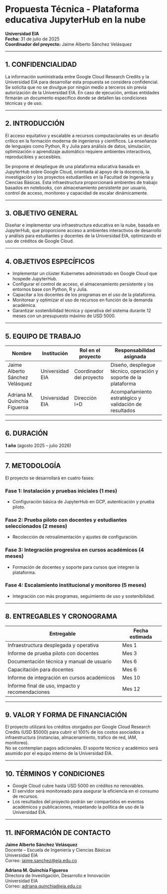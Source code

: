 # Propuesta Técnica - Plataforma educativa JupyterHub en la nube

**Universidad EIA**  
**Fecha:** 31 de julio de 2025  
**Coordinador del proyecto:** Jaime Alberto Sánchez Velásquez

---

## 1. CONFIDENCIALIDAD

La información suministrada entre Google Cloud Research Credits y la Universidad EIA para desarrollar esta propuesta se considera confidencial. Se solicita que no se divulgue por ningún medio a terceros sin previa autorización de la Universidad EIA. En caso de ejecución, ambas entidades firmarán un documento específico donde se detallen las condiciones técnicas y de uso.

---

## 2. INTRODUCCIÓN

El acceso equitativo y escalable a recursos computacionales es un desafío crítico en la formación moderna de ingenieros y científicos. La enseñanza de lenguajes como Python, R y Julia para análisis de datos, simulación, optimización o aprendizaje automático requiere ambientes interactivos, reproducibles y accesibles.

Se propone el despliegue de una plataforma educativa basada en JupyterHub sobre Google Cloud, orientada al apoyo de la docencia, la investigación y los proyectos estudiantiles en la Facultad de Ingeniería y Ciencias Básicas. Esta infraestructura proporcionará ambientes de trabajo basados en notebooks, con almacenamiento persistente por usuario, control de acceso, monitoreo y capacidad de escalar dinámicamente.

---

## 3. OBJETIVO GENERAL

Diseñar e implementar una infraestructura educativa en la nube, basada en JupyterHub, que proporcione acceso a ambientes interactivos de desarrollo y análisis para estudiantes y docentes de la Universidad EIA, optimizando el uso de créditos de Google Cloud.

---

## 4. OBJETIVOS ESPECÍFICOS

- Implementar un clúster Kubernetes administrado en Google Cloud que hospede JupyterHub.
- Configurar el control de acceso, el almacenamiento persistente y los entornos base con Python, R y Julia.
- Capacitar a los docentes de los programas en el uso de la plataforma.
- Monitorear y optimizar el uso de recursos en función de la demanda académica.
- Garantizar sostenibilidad técnica y operativa del sistema durante 12 meses con un presupuesto máximo de USD 5000.

---

## 5. EQUIPO DE TRABAJO

| Nombre | Institución | Rol en el proyecto | Responsabilidad asignada |
|--------|-------------|--------------------|---------------------------|
| Jaime Alberto Sánchez Velásquez | Universidad EIA | Coordinador del proyecto | Diseño, despliegue técnico, operación y soporte de la plataforma |
| Adriana M. Quinchía Figueroa | Universidad EIA | Dirección I+D | Acompañamiento estratégico y validación de resultados |

---

## 6. DURACIÓN

**1 año** (agosto 2025 – julio 2026)

---

## 7. METODOLOGÍA

El proyecto se desarrollará en cuatro fases:

### Fase 1: Instalación y pruebas iniciales (1 mes)
- Configuración básica de JupyterHub en GCP, autenticación y prueba piloto.

### Fase 2: Prueba piloto con docentes y estudiantes seleccionados (2 meses)
- Recolección de retroalimentación y ajustes de configuración.

### Fase 3: Integración progresiva en cursos académicos (4 meses)
- Formación de docentes y soporte para cursos que integren la plataforma.

### Fase 4: Escalamiento institucional y monitoreo (5 meses)
- Integración con más programas, seguimiento de uso y sostenibilidad.

---

## 8. ENTREGABLES Y CRONOGRAMA

| Entregable | Fecha estimada |
|------------|----------------|
| Infraestructura desplegada y operativa | Mes 1 |
| Informe de prueba piloto con docentes | Mes 3 |
| Documentación técnica y manual de usuario | Mes 6 |
| Capacitación para docentes | Mes 6 |
| Informe de integración en cursos académicos | Mes 10 |
| Informe final de uso, impacto y recomendaciones | Mes 12 |

---

## 9. VALOR Y FORMA DE FINANCIACIÓN

El proyecto utilizará los créditos otorgados por Google Cloud Research Credits (USD $5000) para cubrir el 100% de los costos asociados a infraestructura (instancias, almacenamiento, tráfico de red, IAM, monitoreo).  
No se contemplan pagos adicionales. El soporte técnico y académico será asumido por el equipo interno de la Universidad EIA.

---

## 10. TÉRMINOS Y CONDICIONES

- Google Cloud cubre hasta USD 5000 en créditos no renovables.  
- El servidor será monitoreado para asegurar la eficiencia en el consumo de recursos.  
- Los resultados del proyecto podrán ser compartidos en eventos académicos y publicaciones, respetando la política de uso de la Universidad EIA.

---

## 11. INFORMACIÓN DE CONTACTO

**Jaime Alberto Sánchez Velásquez**  
Docente – Escuela de Ingeniería y Ciencias Básicas  
Universidad EIA  
Correo: jaime.sanchez@eia.edu.co  

**Adriana M. Quinchía Figueroa**  
Directora de Investigación, Desarrollo e Innovación  
Universidad EIA  
Correo: adriana.quinchia@eia.edu.co

